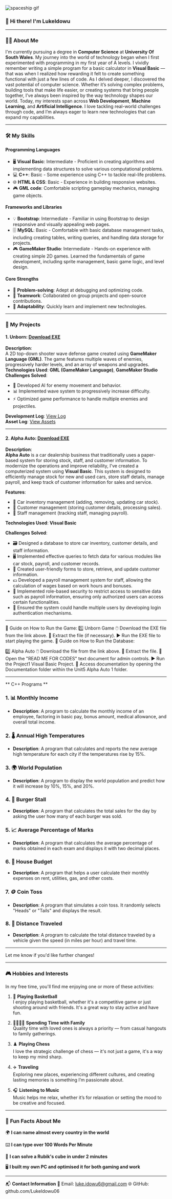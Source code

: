 
![spaceship gif](https://github.com/user-attachments/assets/bbdeaa4c-a233-4fd3-80e8-42b06ac53782)









### 👋 **Hi there! I'm LukeIdowu**

---

### 🧑‍💻 **About Me**  
I'm currently pursuing a degree in **Computer Science** at **University Of South Wales**. My journey into the world of technology began when I first experimented with programming in my first year of A levels. I vividly remember writing a simple program for a basic calculator in **Visual Basic** — that was when I realized how rewarding it felt to create something functional with just a few lines of code. As I delved deeper, I discovered the vast potential of computer science. Whether it’s solving complex problems, building tools that make life easier, or creating systems that bring people together, I’ve always been inspired by the way technology shapes our world. Today, my interests span across **Web Development**, **Machine Learning**, and **Artificial Intelligence**. I love tackling real-world challenges through code, and I’m always eager to learn new technologies that can expand my capabilities.

---

### 🛠️ **My Skills**  

#### **Programming Languages**  
- 🖥️ **Visual Basic**: Intermediate - Proficient in creating algorithms and implementing data structures to solve various computational problems.  
- 💻 **C++**: Basic - Some experience using C++ to tackle real-life problems.  
- 🌐 **HTML & CSS**: Basic - Experience in building responsive websites.  
- 🎮 **GML code**: Comfortable scripting gameplay mechanics, managing game objects.

#### **Frameworks and Libraries**  
- 💡 **Bootstrap**: Intermediate - Familiar in using Bootstrap to design responsive and visually appealing web pages.  
- 🗄️ **MySQL**: Basic - Comfortable with basic database management tasks, including creating tables, writing queries, and handling data storage for projects.  
- 🎮 **GameMaker Studio**: Intermediate - Hands-on experience with creating simple 2D games. Learned the fundamentals of game development, including sprite management, basic game logic, and level design.

#### **Core Strengths**  
- 🧠 **Problem-solving**: Adept at debugging and optimizing code.  
- 🤝 **Teamwork**: Collaborated on group projects and open-source contributions.  
- 🔄 **Adaptability**: Quickly learn and implement new technologies.

---

### 📝 **My Projects**  



#### 1. **Unborn**: [Download EXE](https://drive.google.com/file/d/1RVn8QqmWaCNtGguKVcjXpeCdPgK92CI4/view?usp=sharing)  
**Description**:  
A 2D top-down shooter wave defense game created using **GameMaker Language (GML)**. The game features multiple waves of enemies, progressively harder levels, and an array of weapons and upgrades.  
**Technologies Used**: **GML (GameMaker Language)**, **GameMaker Studio**  
**Challenges Solved**:
- 🧠 Developed AI for enemy movement and behavior.  
- 📊 Implemented wave system to progressively increase difficulty.  
- ⚡ Optimized game performance to handle multiple enemies and projectiles.

**Development Log**: [View Log](https://drive.google.com/file/d/1X9lWO3jUmiw4F5Ujt5vRdL80fqtr4q5E/view?usp=sharing)  
**Asset Log**: [View Assets](https://docs.google.com/document/d/1GXXtkq0_9y-O5_gpioPKuuPZRBQ-2x7-/edit?usp=sharing&ouid=101710569037292977042&rtpof=true&sd=true)

---

#### 2. **Alpha Auto**: [Download EXE](https://drive.google.com/file/d/1WJh_-aFIw72srTBcaDS9PQi5O_rsOUE2/view?usp=sharing)  
**Description**:  
**Alpha Auto** is a car dealership business that traditionally uses a paper-based system for storing stock, staff, and customer information. To modernize the operations and improve reliability, I've created a computerized system using **Visual Basic**. This system is designed to efficiently manage stock for new and used cars, store staff details, manage payroll, and keep track of customer information for sales and service.  

**Features**:
- 🚗 Car inventory management (adding, removing, updating car stock).  
- 👤 Customer management (storing customer details, processing sales).  
- 👥 Staff management (tracking staff, managing payroll).  

**Technologies Used**: **Visual Basic**

**Challenges Solved**:
- 🗃️ Designed a database to store car inventory, customer details, and staff information.  
- 🖥️ Implemented effective queries to fetch data for various modules like car stock, payroll, and customer records.  
- 📝 Created user-friendly forms to store, retrieve, and update customer information.  
- 💵 Developed a payroll management system for staff, allowing the calculation of wages based on work hours and bonuses.  
- 🔐 Implemented role-based security to restrict access to sensitive data such as payroll information, ensuring only authorized users can access certain functionalities.  
- 👥 Ensured the system could handle multiple users by developing login authentication mechanisms.

---

📖 Guide on How to Run the Game:
1️⃣ Unborn Game
🖱️ Download the EXE file from the link above.
📂 Extract the file (if necessary).
▶️ Run the EXE file to start playing the game.
📖 Guide on How to Run the Database:


2️⃣ Alpha Auto
🖱️ Download the file from the link above.
📂 Extract the file.
📄 Open the "READ ME FOR CODES" text document for admin controls.
▶️ Run the Project1 Visual Basic Project.
📑 Access documentation by opening the Documentation folder within the Unit5 Alpha Auto 1 folder.

---
** C++ Programs **

### 1. **📊 Monthly Income**
- **Description**: A program to calculate the monthly income of an employee, factoring in basic pay, bonus amount, medical allowance, and overall total income.

### 2. **🌡️ Annual High Temperatures**
- **Description**: A program that calculates and reports the new average high temperature for each city if the temperatures rise by 15%.

### 3. **🌍 World Population**
- **Description**: A program to display the world population and predict how it will increase by 10%, 15%, and 20%.

### 4. **🍔 Burger Stall**
- **Description**: A program that calculates the total sales for the day by asking the user how many of each burger was sold.

### 5. **📈 Average Percentage of Marks**
- **Description**: A program that calculates the average percentage of marks obtained in each exam and displays it with two decimal places.

### 6. **🏡 House Budget**
- **Description**: A program that helps a user calculate their monthly expenses on rent, utilities, gas, and other costs.

### 7. **🪙 Coin Toss**
- **Description**: A program that simulates a coin toss. It randomly selects "Heads" or "Tails" and displays the result.

### 8. **🚗 Distance Traveled**
- **Description**: A program to calculate the total distance traveled by a vehicle given the speed (in miles per hour) and travel time.

---

Let me know if you'd like further changes! 




---


### 🎮 **Hobbies and Interests**

In my free time, you'll find me enjoying one or more of these activities:

1. 🏀 **Playing Basketball**  
   I enjoy playing basketball, whether it's a competitive game or just shooting around with friends. It's a great way to stay active and have fun.  

2. 👨‍👩‍👧‍👦 **Spending Time with Family**  
   Quality time with loved ones is always a priority — from casual hangouts to family gatherings.  

3. ♟️ **Playing Chess**  
   I love the strategic challenge of chess — it's not just a game, it's a way to keep my mind sharp.  

4. ✈️ **Traveling**  
   Exploring new places, experiencing different cultures, and creating lasting memories is something I’m passionate about.  

5. 🎧 **Listening to Music**  
   Music helps me relax, whether it’s for relaxation or setting the mood to be creative and focused.  

---

### 🌟 **Fun Facts About Me**  

🌍 **I can name almost every country in the world**  

⌨️ **I can type over 100 Words Per Minute**  

🎲 **I can solve a Rubik's cube in under 2 minutes**  

🖥️ **I built my own PC and optimised it for both gaming and work**  

---
📬 **Contact Information**
📧 Email: luke.idowu6@gmail.com
🌐 GitHub: github.com/LukeIdowu06




<!--
**LukeIdowu06/LukeIdowu06** is a ✨ _special_ ✨ repository because its `README.md` (this file) appears on your GitHub profile.

Here are some ideas to get you started:

- 🔭 I’m currently working on ...
- 🌱 I’m currently learning ...
- 👯 I’m looking to collaborate on ...
- 🤔 I’m looking for help with ...
- 💬 Ask me about ...
- 📫 How to reach me: ...
- 😄 Pronouns: ...
- ⚡ Fun fact: ...
-->
